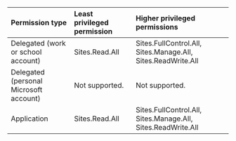 |Permission type|Least privileged permission|Higher privileged permissions|
|:---|:---|:---|
|Delegated (work or school account)|Sites.Read.All|Sites.FullControl.All, Sites.Manage.All, Sites.ReadWrite.All|
|Delegated (personal Microsoft account)|Not supported.|Not supported.|
|Application|Sites.Read.All|Sites.FullControl.All, Sites.Manage.All, Sites.ReadWrite.All|

